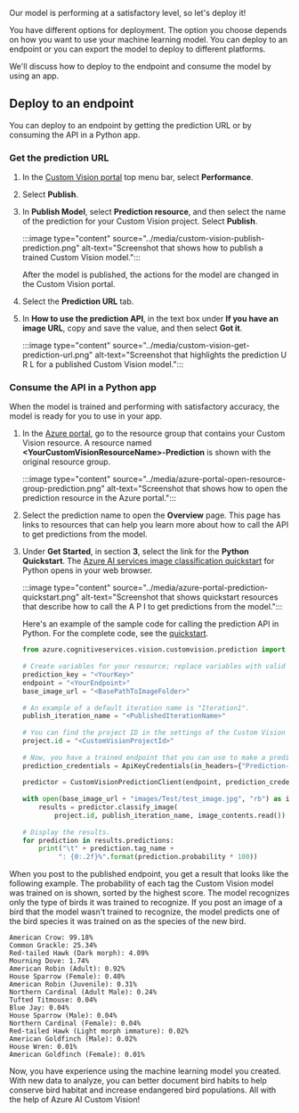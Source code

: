 Our model is performing at a satisfactory level, so let's deploy it! 

You have different options for deployment. The option you choose depends on how you want to use your machine learning model. You can deploy to an endpoint or you can export the model to deploy to different platforms.

We'll discuss how to deploy to the endpoint and consume the model by using an app.

## Deploy to an endpoint

You can deploy to an endpoint by getting the prediction URL or by consuming the API in a Python app.

### Get the prediction URL

1. In the [Custom Vision portal](https://www.customvision.ai/?azure-portal=true) top menu bar, select **Performance**.

1. Select **Publish**.

1. In **Publish Model**, select **Prediction resource**, and then select the name of the prediction for your Custom Vision project. Select **Publish**.

    :::image type="content" source="../media/custom-vision-publish-prediction.png" alt-text="Screenshot that shows how to publish a trained Custom Vision model.":::
 
    After the model is published, the actions for the model are changed in the Custom Vision portal. 

1. Select  the **Prediction URL** tab.

1. In **How to use the prediction API**, in the text box under **If you have an image URL**, copy and save the value, and then select **Got it**.

    :::image type="content" source="../media/custom-vision-get-prediction-url.png" alt-text="Screenshot that highlights the prediction U R L for a published Custom Vision model.":::

### Consume the API in a Python app

When the model is trained and performing with satisfactory accuracy, the model is ready for you to use in your app.

1. In the [Azure portal](https://portal.azure.com/?azure-portal=true), go to the resource group that contains your Custom Vision resource. A resource named **\<YourCustomVisionResourceName\>-Prediction** is shown with the original resource group.

    :::image type="content" source="../media/azure-portal-open-resource-group-prediction.png" alt-text="Screenshot that shows how to open the prediction resource in the Azure portal.":::

1. Select the prediction name to open the **Overview** page. This page has links to resources that can help you learn more about how to call the API to get predictions from the model. 

1. Under **Get Started**, in section **3**, select the link for the **Python Quickstart**. The [Azure AI services image classification quickstart](/azure/ai-services/Custom-Vision-Service/quickstarts/image-classification?azure-portal=true&pivots=programming-language-python&tabs=visual-studio) for Python opens in your web browser. 

   :::image type="content" source="../media/azure-portal-prediction-quickstart.png" alt-text="Screenshot that shows quickstart resources that describe how to call the A P I to get predictions from the model.":::

   Here's an example of the sample code for calling the prediction API in Python. For the complete code, see the [quickstart](/azure/ai-services/Custom-Vision-Service/quickstarts/image-classification?azure-portal=true&pivots=programming-language-python&tabs=visual-studio).

   ```python
   from azure.cognitiveservices.vision.customvision.prediction import CustomVisionPredictionClient
    
   # Create variables for your resource; replace variables with valid values.
   prediction_key = "<YourKey>"
   endpoint = "<YourEndpoint>"
   base_image_url = "<BasePathToImageFolder>"
    
   # An example of a default iteration name is "Iteration1".
   publish_iteration_name = "<PublishedIterationName>"
    
   # You can find the project ID in the settings of the Custom Vision project in the portal.
   project.id = "<CustomVisionProjectId>"
    
   # Now, you have a trained endpoint that you can use to make a prediction.
   prediction_credentials = ApiKeyCredentials(in_headers={"Prediction-key": prediction_key})
    
   predictor = CustomVisionPredictionClient(endpoint, prediction_credentials)
    
   with open(base_image_url + "images/Test/test_image.jpg", "rb") as image_contents:
       results = predictor.classify_image(
           project.id, publish_iteration_name, image_contents.read())
    
   # Display the results.
   for prediction in results.predictions:
       print("\t" + prediction.tag_name +
            ": {0:.2f}%".format(prediction.probability * 100))
   ```

When you post to the published endpoint, you get a result that looks like the following example. The probability of each tag the Custom Vision model was trained on is shown, sorted by the highest score. The model recognizes only the type of birds it was trained to recognize. If you post an image of a bird that the model wasn't trained to recognize, the model predicts one of the bird species it was trained on as the species of the new bird.

```output
American Crow: 99.18%
Common Grackle: 25.34%
Red-tailed Hawk (Dark morph): 4.09%
Mourning Dove: 1.74%
American Robin (Adult): 0.92%
House Sparrow (Female): 0.40%
American Robin (Juvenile): 0.31%
Northern Cardinal (Adult Male): 0.24%
Tufted Titmouse: 0.04%
Blue Jay: 0.04%
House Sparrow (Male): 0.04%
Northern Cardinal (Female): 0.04%
Red-tailed Hawk (Light morph immature): 0.02%
American Goldfinch (Male): 0.02%
House Wren: 0.01%
American Goldfinch (Female): 0.01%
```

Now, you have experience using the machine learning model you created. With new data to analyze, you can better document bird habits to help conserve bird habitat and increase endangered bird populations. All with the help of Azure AI Custom Vision!
